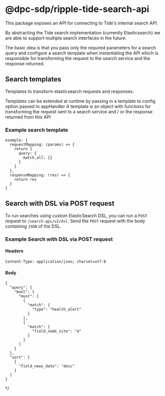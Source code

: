 # @dpc-sdp/ripple-tide-search-api

This package exposes an API for connecting to Tide's internal search API.

By abstracting the Tide search implementation (currently Elasticsearch) we are able to support multiple search interfaces in the future.

The basic idea is that you pass only the required parameters for a search query and configure a search template when instantiating the API which is responsible for transforming the request to the search service and the response returned.

## Search templates

Templates to transform elasticsearch requests and responses.

Templates can be extended at runtime by passing in a template to config option passed to appHandler
A template is an object with functions for transforming the request sent to a search service and / or the response returned from this API

### Example search template
```
example: {
  requestMapping: (params) => {
    return {
      query: {
        match_all: {}
      }
    }
  },
  responseMapping: (res) => {
    return res
  }
}
```

## Search with DSL via POST request
To run searches using custom ElasticSearch DSL, you can run a `POST` request to  `/search-api/v2/dsl`. Send the `POST` request with the body containing `JSON` of the DSL.

### Example Search with DSL via POST request
#### Headers
```
Content-Type: application/json; charset=utf-8
```
#### Body
```
{
  "query": {
    "bool": {
      "must": [
        {
          "match": {
            "type": "health_alert"
          }
        },
        {
          "match": {
            "field_node_site": "4"
          }
        }
      ]
    }
  },
  "sort": [
    {
      "field_news_date": "desc"
    }
  ]
}
```
*/